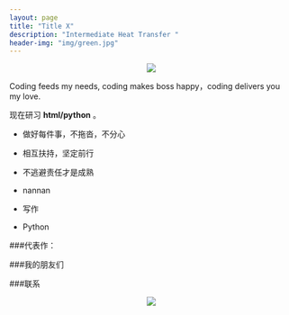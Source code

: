 ```yaml
---
layout: page
title: "Title X"
description: "Intermediate Heat Transfer "
header-img: "img/green.jpg"
---
```



<center>
    <p><img src="http://www.petsworld.in/blog/wp-content/uploads/2014/07/kitten-with-puppy.jpg" align="center"></p>
</center>

Coding feeds my needs, coding makes boss happy，coding delivers you my love. 

现在研习 **html/python** 。



- 做好每件事，不拖沓，不分心
- 相互扶持，坚定前行
- 不逃避责任才是成熟


- nannan
- 写作
- Python




###代表作：




###我的朋友们



###联系




<center>
    <p><img src="http://i173.photobucket.com/albums/w63/cnfeat/2015-08-29-2_zpsqj7po8eo.png" align="center"></p>
</center>






